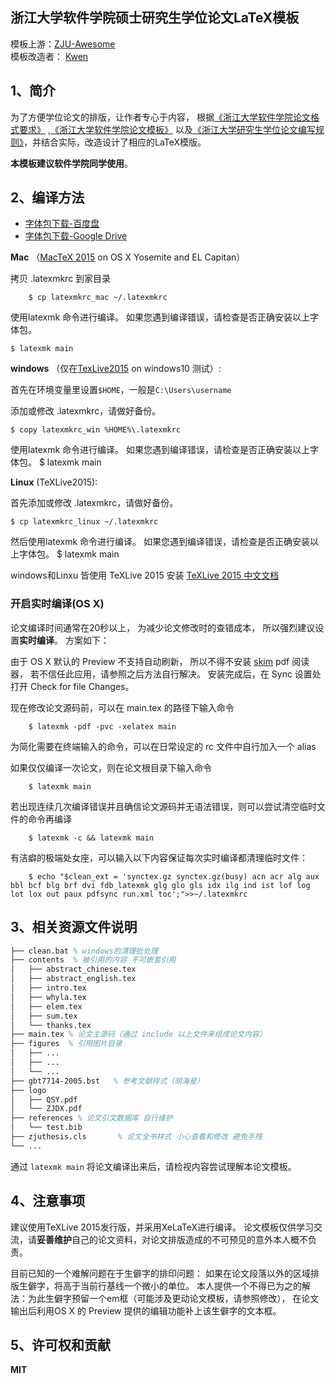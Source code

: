 ## 浙江大学软件学院硕士研究生学位论文LaTeX模板
模板上游：[ZJU-Awesome](https://github.com/ZJU-Awesome/write_with_LaTeX)<br>
模板改造者：  [Kwen](mailto:stralipch@gmail.com)

## 1、简介

为了方便学位论文的排版，让作者专心于内容，
根据[《浙江大学软件学院论文格式要求》](http://www.cst.zju.edu.cn/uploadfile/2012/1015/20121015030109379.doc)
,[《浙江大学软件学院论文模板》](http://www.cst.zju.edu.cn/uploadfile/2012/1015/20121015030251470.doc)
以及[《浙江大学研究生学位论文编写规则》](http://grs.zju.edu.cn/UserFiles/File/xkjsc/xwglb/wenjian/%E6%B5%99%E6%B1%9F%E5%A4%A7%E5%AD%A6%E7%A0%94%E7%A9%B6%E7%94%9F%E5%AD%A6%E4%BD%8D%E8%AE%BA%E6%96%87%E7%BC%96%E5%86%99%E8%A7%84%E5%88%99.doc)，并结合实际，改造设计了相应的LaTeX模版。

**本模板建议软件学院同学使用**。

## 2、编译方法

- [字体包下载-百度盘](http://pan.baidu.com/s/1hrXDO5A)
- [字体包下载-Google Drive](https://drive.google.com/open?id=0ByPSg5LzlAjAcThjQ3pEUGstcGc)

__Mac__ （[MacTeX 2015](https://tug.org/mactex/) on OS X Yosemite and EL Capitan）

拷贝 .latexmkrc 到家目录
```
    $ cp latexmkrc_mac ~/.latexmkrc
```
使用latexmk 命令进行编译。
如果您遇到编译错误，请检查是否正确安装以上字体包。

	$ latexmk main


__windows__ （仅在[TexLive2015](http://mirrors.ustc.edu.cn/CTAN/systems/texlive/Images/texlive2015.iso) on windows10 测试）:

首先在环境变量里设置```$HOME```，一般是```C:\Users\username```

添加或修改 .latexmkrc，请做好备份。

    $ copy latexmkrc_win %HOME%\.latexmkrc

使用latexmk 命令进行编译。
如果您遇到编译错误，请检查是否正确安装以上字体包。
	$ latexmk main

__Linux__ (TeXLive2015):

首先添加或修改 .latexmkrc，请做好备份。

    $ cp latexmkrc_linux ~/.latexmkrc

然后使用latexmk 命令进行编译。
如果您遇到编译错误，请检查是否正确安装以上字体包。
	$ latexmk main

windows和Linxu 皆使用 TeXLive 2015 安装
[TeXLive 2015 中文文档](https://www.tug.org/texlive/doc/texlive-zh-cn/texlive-zh-cn.pdf)

### 开启实时编译(OS X)

论文编译时间通常在20秒以上，
为减少论文修改时的查错成本，
所以强烈建议设置**实时编译**。
方案如下：

由于 OS X 默认的 Preview 不支持自动刷新，
所以不得不安装 [skim](https://sourceforge.net/projects/skim-app/) pdf 阅读器，
若不信任此应用，请参照之后方法自行解决。
安装完成后，在 Sync 设置处打开 Check for file Changes。

现在修改论文源码前，可以在 main.tex 的路径下输入命令
```
    $ latexmk -pdf -pvc -xelatex main
```
为简化需要在终端输入的命令，可以在日常设定的 rc 文件中自行加入一个 alias

如果仅仅编译一次论文，则在论文根目录下输入命令
```
    $ latexmk main
```
若出现连续几次编译错误并且确信论文源码并无语法错误，则可以尝试清空临时文件的命令再编译
```
    $ latexmk -c && latexmk main
```
有洁癖的极端处女座，可以输入以下内容保证每次实时编译都清理临时文件：
```
    $ echo "$clean_ext = 'synctex.gz synctex.gz(busy) acn acr alg aux bbl bcf blg brf dvi fdb_latexmk glg glo gls idx ilg ind ist lof log lot lox out paux pdfsync run.xml toc';">>~/.latexmkrc
```


## 3、相关资源文件说明
```tex
├── clean.bat % windows的清理批处理
├── contents  % 被引用的内容 不可嵌套引用
│   ├── abstract_chinese.tex
│   ├── abstract_english.tex
│   ├── intro.tex
│   ├── whyla.tex
│   ├── elem.tex
│   ├── sum.tex
│   └── thanks.tex
├── main.tex % 论文主源码（通过 include 以上文件来组成论文内容）
├── figures  % 引用图片目录
│   ├── ...
│   ├── ...
│   └── ...
├── gbt7714-2005.bst   % 参考文献样式（胡海星）
├── logo
│   ├── QSY.pdf
│   └── ZJDX.pdf
├── references % 论文引文数据库 自行维护
│   └── test.bib
├── zjuthesis.cls       % 论文全书样式 小心查看和修改 避免手残
└── ...
```

通过 `latexmk main` 将论文编译出来后，请检视内容尝试理解本论文模板。

## 4、注意事项

建议使用TeXLive 2015发行版，并采用XeLaTeX进行编译。
论文模板仅供学习交流，请**妥善维护**自己的论文资料，对论文排版造成的不可预见的意外本人概不负责。

目前已知的一个难解问题在于生僻字的排印问题：
如果在论文段落以外的区域排版生僻字，将高于当前行基线一个微小的单位。
本人提供一个不得已为之的解法：为此生僻字预留一个em框（可能涉及更动论文模板，请参照修改），
在论文输出后利用OS X 的 Preview 提供的编辑功能补上该生僻字的文本框。

## 5、许可权和贡献

**MIT**
